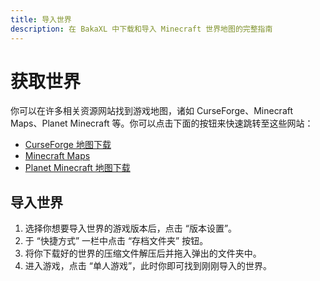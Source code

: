 ```yaml
---
title: 导入世界
description: 在 BakaXL 中下载和导入 Minecraft 世界地图的完整指南
---
```


# 获取世界

你可以在许多相关资源网站找到游戏地图，诸如 CurseForge、Minecraft Maps、Planet Minecraft 等。你可以点击下面的按钮来快速跳转至这些网站：

- [CurseForge 地图下载](https://www.curseforge.com/minecraft/search?class=worlds)
- [Minecraft Maps](https://www.minecraftmaps.com/)
- [Planet Minecraft 地图下载](https://www.planetminecraft.com/projects/)

## 导入世界

1. 选择你想要导入世界的游戏版本后，点击 “版本设置”。
2. 于 “快捷方式” 一栏中点击 “存档文件夹” 按钮。
3. 将你下载好的世界的压缩文件解压后并拖入弹出的文件夹中。
4. 进入游戏，点击 “单人游戏”，此时你即可找到刚刚导入的世界。
